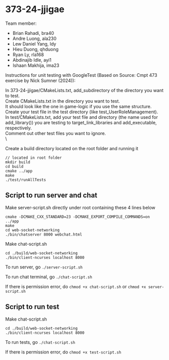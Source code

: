 # 373-24-jjigae

Team member:
- Brian Rahadi, bra40
- Andre Luong, ala230
- Lew Daniel Yang, ldy
- Hieu Duong, qhduong
- Ryan Ly, rla168
- Abdinajib Idle, ayi1
- Ishaan Makhija, ima23


Instructions for unit testing with GoogleTest (Based on Source: Cmpt 473 exercise by Nick Sumner (2024)):

In 373-24-jjigae/CMakeLists.txt, add_subdirectory of the directory you want to test.\
Create CMakeLists.txt in the directory you want to test.  
It should look like the one in game-logic if you use the same structure.\
Create your test file in the test directory (like test_UserRoleManagement).\
In test/CMakeLists.txt, add your test file and directory (the name used for add_library()) you are testing to target_link_libraries and add_executable, respectively.\
Comment out other test files you want to ignore.\
\

Create a build directory located on the root folder and running it
```
// located in root folder
mkdir build
cd build
cmake ../app
make
./test/runAllTests
```

## Script to run server and chat

Make server-script.sh directly under root containing these 4 lines below
```
cmake -DCMAKE_CXX_STANDARD=23 -DCMAKE_EXPORT_COMPILE_COMMANDS=on ../app
make
cd web-socket-networking
./bin/chatserver 8000 webchat.html
```

Make chat-script.sh
```
cd ./build/web-socket-networking
./bin/client-ncurses localhost 8000
```
To run server, go `./server-script.sh`

To run chat terminal, go `./chat-script.sh`

If there is permission error, do `chmod +x chat-script.sh` or `chmod +x server-script.sh`

## Script to run test
Make chat-script.sh
```
cd ./build/web-socket-networking
./bin/client-ncurses localhost 8000

```

To run tests, go `./chat-script.sh`

If there is permission error, do `chmod +x test-script.sh`
